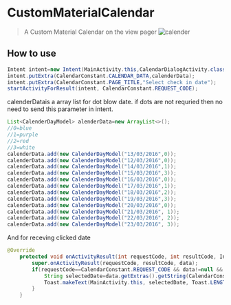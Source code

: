CustomMaterialCalendar
===================================

> A Custom Material Calendar on the view pager
![calender](https://cloud.githubusercontent.com/assets/7554816/13777918/ecedac0a-ead8-11e5-82ba-a4bec9affd5c.png)

How to use
--------------
```java
Intent intent=new Intent(MainActivity.this,CalendarDialogActivity.class);
intent.putExtra(CalendarConstant.CALENDAR_DATA,calenderData);
intent.putExtra(CalendarConstant.PAGE_TITLE,"Select check in date");
startActivityForResult(intent, CalendarConstant.REQUEST_CODE);
```

calenderDatais a array list for dot blow date. if dots are not requried then no need to send this parameter in intent.

```java
List<CalenderDayModel> alenderData=new ArrayList<>();
//0=blue
//1=purple
//2=red
//3=white
calenderData.add(new CalenderDayModel("13/03/2016",0));
calenderData.add(new CalenderDayModel("12/03/2016",0));
calenderData.add(new CalenderDayModel("14/03/2016",1));
calenderData.add(new CalenderDayModel("15/03/2016",3));
calenderData.add(new CalenderDayModel("16/03/2016",0));
calenderData.add(new CalenderDayModel("17/03/2016",1));
calenderData.add(new CalenderDayModel("18/03/2016",2));
calenderData.add(new CalenderDayModel("19/03/2016",3));
calenderData.add(new CalenderDayModel("20/03/2016",0));
calenderData.add(new CalenderDayModel("21/03/2016", 1));
calenderData.add(new CalenderDayModel("22/03/2016", 2));
calenderData.add(new CalenderDayModel("23/03/2016", 3));
```

And for receving clicked date 
```java
@Override
    protected void onActivityResult(int requestCode, int resultCode, Intent data) {
        super.onActivityResult(requestCode, resultCode, data);
        if(requestCode==CalendarConstant.REQUEST_CODE && data!=null && data.getExtras().containsKey(CalendarConstant.SELECTED_DATE)){
            String selectedDate=data.getExtras().getString(CalendarConstant.SELECTED_DATE);
            Toast.makeText(MainActivity.this, selectedDate, Toast.LENGTH_SHORT).show();
        }
    }
```


